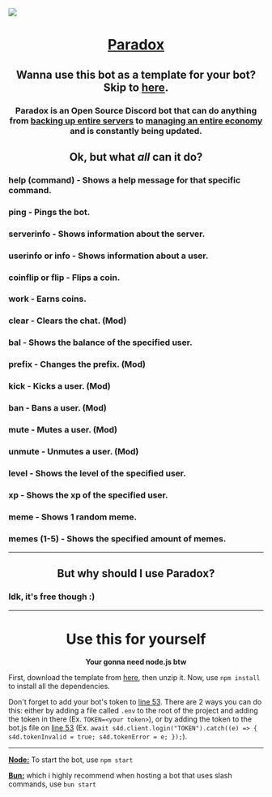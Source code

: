 <img src="https://github.com/ThatError404/ParadoxBot/blob/main/image.png?raw=true"></img>
<h1 align="center"><b><a href="https://discord.com/oauth2/authorize?client_id=1012959415768457238&permissions=8&scope=bot%20applications.commands">Paradox</a></b></h1>

<h2 align="center">Wanna use this bot as a template for your bot? Skip to <a href="https://github.com/ThatError404/ParadoxBot#use-this-for-yourself">here</a>.</h2>

<h3 align="center"><b>Paradox is an Open Source Discord bot that can do anything from <a href="https://github.com/ThatError404/ParadoxBot/new/main#backup">backing up entire servers</a> to <a href="https://github.com/ThatError404/ParadoxBot#bal---shows-the-balance-of-the-specified-user">managing an entire economy</a> and is constantly being updated.</b></h3>

<h2 align="center"><b>Ok, but what <i>all</i> can it do?</b></h2>
<h3><b>help (command)</b> - Shows a help message for that specific command.</b></h3>
<h3><b>ping</b> - Pings the bot.</h3>
<h3><b>serverinfo</b> - Shows information about the server.</h3>
<h3><b>userinfo or info</b> - Shows information about a user.</h3>
<h3><b>coinflip or flip</b> - Flips a coin.</h3>
<h3><b>work</b> - Earns coins.</h3>
<h3><b>clear</b> - Clears the chat. (Mod)</h3>
<h3><b>bal</b> - Shows the balance of the specified user.</h3>
<h3><b>prefix</b> - Changes the prefix. (Mod)</h3>
<h3><b>kick</b> - Kicks a user. (Mod)</h3>
<h3><b>ban</b> - Bans a user. (Mod)</h3>
<h3><b>mute</b> - Mutes a user. (Mod)</h3>
<h3><b>unmute</b> - Unmutes a user. (Mod)</h3>
<h3><b>level</b> - Shows the level of the specified user.</h3>
<h3><b>xp</b> - Shows the xp of the specified user.</h3>
<h3><b>meme</b> - Shows 1 random meme.</h3>
<h3><b>memes</b> (1-5) - Shows the specified amount of memes.</h3>

---
<h2 align="center"><b>But why should I use Paradox?</b></h2>
<h3>Idk, it's free though :)</h3>

------
<h1 align="center"><b>Use this for yourself</b></h3>
<p align="center"><b>Your gonna need node.js btw</b></p>

First, download the template from <a href="https://github.com/ThatError404/ParadoxBot/releases/tag/Template-v0.5">here</a>, then unzip it. Now, use `npm install` to install all the dependencies.

Don't forget to add your bot's token to <a href="https://github.com/ThatError404/ParadoxBot/blob/main/bot.js#L53">line 53</a>. There are 2 ways you can do this: either by adding a file called `.env` to the root of the project and adding the token in there (Ex. `TOKEN=<your token>`), or by adding the token to the bot.js file on <a href="https://github.com/ThatError404/ParadoxBot/blob/main/bot.js#L53">line 53</a> (Ex. `await s4d.client.login("TOKEN").catch((e) => { s4d.tokenInvalid = true; s4d.tokenError = e; });`).

---

<a href="https://nodejs.org/en/"><b>Node:</b></a> To start the bot, use `npm start` 

<a href="https://bun.sh/"><b>Bun:</b></a> which i highly recommend when hosting a bot that uses slash commands, use `bun start`
